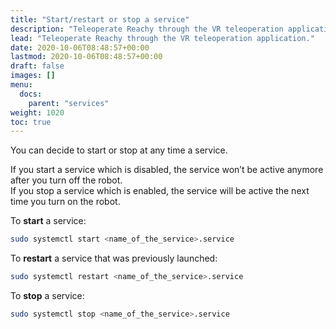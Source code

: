 ```yaml
---
title: "Start/restart or stop a service"
description: "Teleoperate Reachy through the VR teleoperation application."
lead: "Teleoperate Reachy through the VR teleoperation application."
date: 2020-10-06T08:48:57+00:00
lastmod: 2020-10-06T08:48:57+00:00
draft: false
images: []
menu:
  docs:
    parent: "services"
weight: 1020
toc: true
---
```


You can decide to start or stop at any time a service.  

If you start a service which is disabled, the service won’t be active anymore after you turn off the robot.  
If you stop a service which is enabled, the service will be active the next time you turn on the robot.  

To **start** a service:
```bash
sudo systemctl start <name_of_the_service>.service
```
To **restart** a service that was previously launched:
```bash
sudo systemctl restart <name_of_the_service>.service
```

To **stop** a service:
```bash
sudo systemctl stop <name_of_the_service>.service
```
